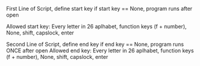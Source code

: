 First Line of Script, define start key
if start key == None, program runs after open

Allowed start key:
Every letter in 26 aplhabet, function keys (f + number), None, shift, capslock, enter

Second Line of Script, define end key
if end key == None, program runs ONCE after open
Allowed end key:
Every letter in 26 aplhabet, function keys (f + number), None, shift, capslock, enter
